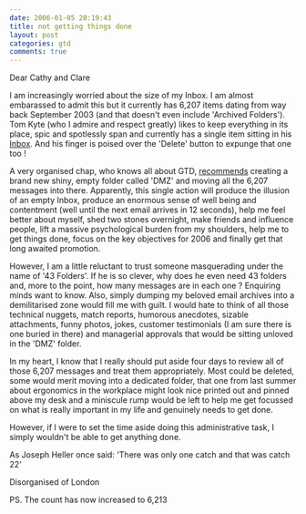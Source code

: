 ```yaml
---
date: 2006-01-05 20:19:43
title: not getting things done
layout: post
categories: gtd
comments: true
---
```

Dear Cathy and Clare

I am increasingly worried about the size of my Inbox. I am almost
embarassed to admit this but it currently has 6,207 items dating from
way back September 2003 (and that doesn't even include 'Archived
Folders'). Tom Kyte (who I admire and respect greatly) likes to keep
everything in its place, spic and spotlessly span and currently has a
single item sitting in his
[Inbox](http://tkyte.blogspot.com/2006/01/nirvana-is.html). And his
finger is poised over the 'Delete' button to expunge that one too !

A very organised chap, who knows all about GTD,
[recommends](http://www.43folders.com/2006/01/04/email-dmz/) creating a
brand new shiny, empty folder called 'DMZ' and moving all the 6,207
messages into there. Apparently, this single action will produce the
illusion of an empty Inbox, produce an enormous sense of well being and
contentment (well until the next email arrives in 12 seconds), help me
feel better about myself, shed two stones overnight, make friends and
influence people, lift a massive psychological burden from my shoulders,
help me to get things done, focus on the key objectives for 2006 and
finally get that long awaited promotion.

However, I am a little reluctant to trust someone masquerading under the
name of '43 Folders'. If he is so clever, why does he even need 43
folders and, more to the point, how many messages are in each one ?
Enquiring minds want to know. Also, simply dumping my beloved email
archives into a demilitarised zone would fill me with guilt. I would
hate to think of all those technical nuggets, match reports, humorous
anecdotes, sizable attachments, funny photos, jokes, customer
testimonials (I am sure there is one buried in there) and managerial
approvals that would be sitting unloved in the 'DMZ' folder.

In my heart, I know that I really should put aside four days to review
all of those 6,207 messages and treat them appropriately. Most could be
deleted, some would merit moving into a dedicated folder, that one from
last summer about ergonomics in the workplace might look nice printed
out and pinned above my desk and a miniscule rump would be left to help
me get focussed on what is really important in my life and genuinely
needs to get done.

However, if I were to set the time aside doing this administrative task,
I simply wouldn't be able to get anything done.

As Joseph Heller once said: 'There was only one catch and that was catch
22'

Disorganised of London

PS. The count has now increased to 6,213
